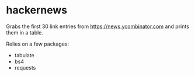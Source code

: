 # hackernews

Grabs the first 30 link entries from https://news.ycombinator.com and prints them in a table.

Relies on a few packages:
* tabulate
* bs4
* requests
